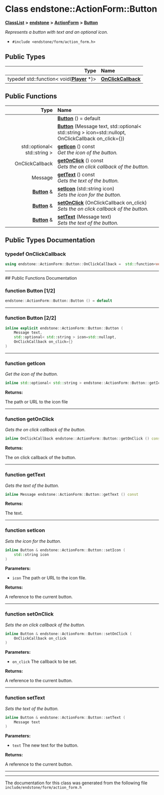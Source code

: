 

# Class endstone::ActionForm::Button



[**ClassList**](annotated.md) **>** [**endstone**](namespaceendstone.md) **>** [**ActionForm**](classendstone_1_1ActionForm.md) **>** [**Button**](classendstone_1_1ActionForm_1_1Button.md)



_Represents a button with text and an optional icon._ 

* `#include <endstone/form/action_form.h>`

















## Public Types

| Type | Name |
| ---: | :--- |
| typedef std::function&lt; void([**Player**](classendstone_1_1Player.md) \*)&gt; | [**OnClickCallback**](#typedef-onclickcallback)  <br> |




















## Public Functions

| Type | Name |
| ---: | :--- |
|   | [**Button**](#function-button-12) () = default<br> |
|   | [**Button**](#function-button-22) (Message text, std::optional&lt; std::string &gt; icon=std::nullopt, OnClickCallback on\_click={}) <br> |
|  std::optional&lt; std::string &gt; | [**getIcon**](#function-geticon) () const<br>_Get the icon of the button._  |
|  OnClickCallback | [**getOnClick**](#function-getonclick) () const<br>_Gets the on click callback of the button._  |
|  Message | [**getText**](#function-gettext) () const<br>_Gets the text of the button._  |
|  [**Button**](classendstone_1_1ActionForm_1_1Button.md) & | [**setIcon**](#function-seticon) (std::string icon) <br>_Sets the icon for the button._  |
|  [**Button**](classendstone_1_1ActionForm_1_1Button.md) & | [**setOnClick**](#function-setonclick) (OnClickCallback on\_click) <br>_Sets the on click callback of the button._  |
|  [**Button**](classendstone_1_1ActionForm_1_1Button.md) & | [**setText**](#function-settext) (Message text) <br>_Sets the text of the button._  |




























## Public Types Documentation




### typedef OnClickCallback 

```C++
using endstone::ActionForm::Button::OnClickCallback =  std::function<void(Player *)>;
```




<hr>
## Public Functions Documentation




### function Button [1/2]

```C++
endstone::ActionForm::Button::Button () = default
```




<hr>



### function Button [2/2]

```C++
inline explicit endstone::ActionForm::Button::Button (
    Message text,
    std::optional< std::string > icon=std::nullopt,
    OnClickCallback on_click={}
) 
```




<hr>



### function getIcon 

_Get the icon of the button._ 
```C++
inline std::optional< std::string > endstone::ActionForm::Button::getIcon () const
```





**Returns:**

The path or URL to the icon file 





        

<hr>



### function getOnClick 

_Gets the on click callback of the button._ 
```C++
inline OnClickCallback endstone::ActionForm::Button::getOnClick () const
```





**Returns:**

The on click callback of the button. 





        

<hr>



### function getText 

_Gets the text of the button._ 
```C++
inline Message endstone::ActionForm::Button::getText () const
```





**Returns:**

The text. 





        

<hr>



### function setIcon 

_Sets the icon for the button._ 
```C++
inline Button & endstone::ActionForm::Button::setIcon (
    std::string icon
) 
```





**Parameters:**


* `icon` The path or URL to the icon file. 



**Returns:**

A reference to the current button. 





        

<hr>



### function setOnClick 

_Sets the on click callback of the button._ 
```C++
inline Button & endstone::ActionForm::Button::setOnClick (
    OnClickCallback on_click
) 
```





**Parameters:**


* `on_click` The callback to be set. 



**Returns:**

A reference to the current button. 





        

<hr>



### function setText 

_Sets the text of the button._ 
```C++
inline Button & endstone::ActionForm::Button::setText (
    Message text
) 
```





**Parameters:**


* `text` The new text for the button. 



**Returns:**

A reference to the current button. 





        

<hr>

------------------------------
The documentation for this class was generated from the following file `include/endstone/form/action_form.h`

